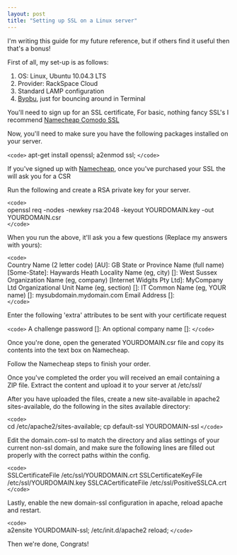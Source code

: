 ```yaml
---
layout: post
title: "Setting up SSL on a Linux server"
---
```


I'm writing this guide for my future reference, but if others find it useful then that's a bonus!

First of all, my set-up is as follows:

1. OS: Linux, Ubuntu 10.04.3 LTS
2. Provider: RackSpace Cloud
3. Standard LAMP configuration
4. [Byobu](https://launchpad.net/byobu), just for bouncing around in Terminal   

You'll need to sign up for an SSL certificate, For basic, nothing fancy SSL's I recommend [Namecheap Comodo SSL](http://www.namecheap.com/ssl-certificates/comodo.aspx?aff=26395)

Now, you'll need to make sure you have the following packages installed on your server.

`<code>` 
	apt-get install openssl;
	a2enmod ssl;
`</code>`   

If you've signed up with [Namecheap](http://www.namecheap.com/ssl-certificates/comodo.aspx?aff=26395), once you've purchased your SSL the will ask you for a CSR

Run the following and create a RSA private key for your server. 
   
`<code>`  
	openssl req -nodes -newkey rsa:2048 -keyout YOURDOMAIN.key -out YOURDOMAIN.csr      
`</code>`          

When you run the above, it'll ask you a few questions (Replace my answers with yours):
     
`<code>`   
	Country Name (2 letter code) [AU]: GB
	State or Province Name (full name) [Some-State]: Haywards Heath
	Locality Name (eg, city) []: West Sussex
	Organization Name (eg, company) [Internet Widgits Pty Ltd]: MyCompany Ltd
	Organizational Unit Name (eg, section) []: IT
	Common Name (eg, YOUR name) []: mysubdomain.mydomain.com
	Email Address []:             
`</code>` 

Enter the following 'extra' attributes to be sent with your certificate request
         
`<code>` 
	A challenge password []: 
	An optional company name []:
`</code>`

Once you're done, open the generated YOURDOMAIN.csr file and copy its contents into the text box on Namecheap. 

Follow the Namecheap steps to finish your order.

Once you've completed the order you will received an email containing a ZIP file. Extract the content and upload it to your server at /etc/ssl/

After you have uploaded the files, create a new site-available in apache2 sites-available, do the following in the sites available directory:

`<code>`   
	cd /etc/apache2/sites-available;
	cp default-ssl YOURDOMAIN-ssl
`</code>` 

Edit the domain.com-ssl to match the directory and alias settings of your current non-ssl domain, and make sure the following lines are filled out properly with the correct paths within the config.

`<code>`   
	SSLCertificateFile /etc/ssl/YOURDOMAIN.crt
	SSLCertificateKeyFile /etc/ssl/YOURDOMAIN.key
	SSLCACertificateFile /etc/ssl/PositiveSSLCA.crt
`</code>`                         

Lastly, enable the new domain-ssl configuration in apache, reload apache and restart.

`<code>`   
	a2ensite YOURDOMAIN-ssl;
	/etc/init.d/apache2 reload;
`</code>`

Then we're done, Congrats!     

